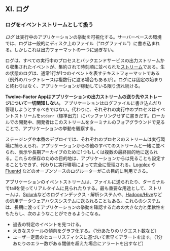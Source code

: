 ## XI. ログ
### ログをイベントストリームとして扱う

*ログ* は実行中のアプリケーションの挙動を可視化する。サーバーベースの環境では、ログは一般的にディスク上のファイル（“ログファイル”）に書き込まれる。しかしこれは出力フォーマットの一つに過ぎない。

ログは、すべての実行中のプロセスとバックエンドサービスの出力ストリームから収集されたイベントが、集約されて時刻順に並べられた[ストリーム](https://adam.herokuapp.com/past/2011/4/1/logs_are_streams_not_files/)である。生の状態のログは、通常1行が1つのイベントを表すテキストフォーマットである（例外のバックトレースは複数行に渡る場合もあるが）。ログには固定の始まりと終わりはなく、アプリケーションが稼動している限り流れ続ける。

**Twelve-Factor Appはアプリケーションの出力ストリームの送り先やストレージについて一切関知しない。** アプリケーションはログファイルに書き込んだり管理しようとするべきではない。代わりに、それぞれの実行中のプロセスはイベントストリームを`stderr`（標準出力）にバッファリングせずに書きだす。ローカルでの開発中、開発者はこのストリームをターミナルのフォアグラウンドで見ることで、アプリケーションの挙動を観察する。

ステージングや本番のデプロイでは、それぞれのプロセスのストリームは実行環境に捕らえられ、アプリケーションからの他のすべてのストリームと一緒に並べられ、表示や長期アーカイブのために1つもしくは複数の最終目的地に送られる。これらの保存のための目的地は、アプリケーションからは見ることも設定することもできず、代わりに実行環境によって完全に管理される。[Logplex](https://github.com/heroku/logplex) や [Fluentd](https://github.com/fluent/fluentd) などのオープンソースのログルーターがこの目的に利用できる。

アプリケーションのイベントストリームは、ファイルに送られたり、ターミナルでtailを使ってリアルタイムに見られたりする。最も重要な用途として、ストリームは、[Splunk](http://www.splunk.com/)などのログインデックス・解析システムや、[Hadoop/Hive](http://hive.apache.org/)などの汎用データウェアハウスシステムに送られることもある。これらのシステムは、長期に渡ってアプリケーションの挙動を確認するための大きな力と柔軟性をもたらし、次のようなことができるようになる。

* 過去の特定のイベントを見つける。
* 大きなスケールの傾向をグラフ化する。（1分あたりのリクエスト数など）
* ユーザー定義のヒューリスティクスに基づいて素早くアラートを出す。（1分あたりのエラー数がある閾値を超えた場合にアラートを出すなど）
